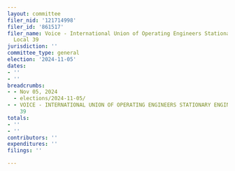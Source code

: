 ```yaml
---
layout: committee
filer_nid: '121714998'
filer_id: '861517'
filer_name: Voice - International Union of Operating Engineers Stationary Engineers
  Local 39
jurisdiction: ''
committee_type: general
election: '2024-11-05'
dates:
- ''
- ''
breadcrumbs:
- - Nov 05, 2024
  - elections/2024-11-05/
- - VOICE - INTERNATIONAL UNION OF OPERATING ENGINEERS STATIONARY ENGINEERS LOCAL
    39
totals:
- ''
- ''
contributors: ''
expenditures: ''
filings: ''

---
```


